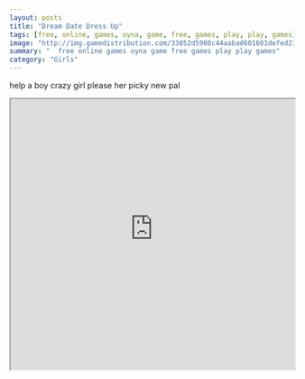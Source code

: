 ```yaml
---
layout: posts
title: "Dream Date Dress Up"
tags: [free, online, games, oyna, game, free, games, play, play, games]
image: "http://img.gamedistribution.com/33852d5908c44aabad601601defed238.jpg"
summary: "  free online games oyna game free games play play games"
category: "Girls"
---
```


help a boy crazy girl please her picky new pal

<iframe width="100%" height="480px;" src="http://flash.gamedistribution.com?game=33852d5908c44aabad601601defed238"></iframe>